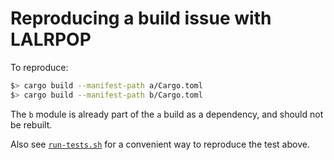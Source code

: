 # Reproducing a build issue with LALRPOP

To reproduce:

```bash
$> cargo build --manifest-path a/Cargo.toml
$> cargo build --manifest-path b/Cargo.toml
```

The `b` module is already part of the `a` build as a dependency, and should not be rebuilt.

Also see [`run-tests.sh`](run-tests.sh) for a convenient way to reproduce the test above.
